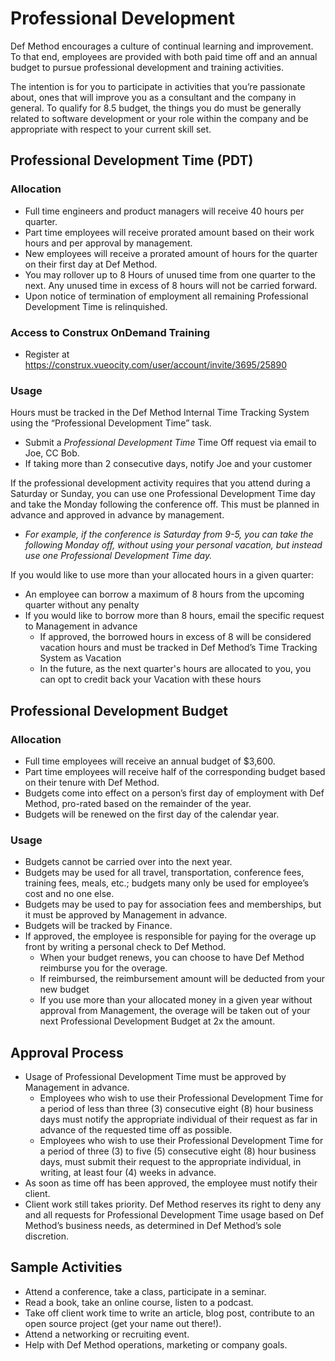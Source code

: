 # Professional Development

Def Method encourages a culture of continual learning and improvement. To that end, employees are provided with both paid time off and an annual budget to pursue professional development and training activities.

The intention is for you to participate in activities that you’re passionate about, ones that will improve you as a consultant and the company in general.  To qualify for 8.5 budget, the things you do must be generally related to software development or your role within the company and be appropriate with respect to your current skill set.

## Professional Development Time (PDT)

### Allocation

- Full time engineers and product managers will receive 40 hours per quarter.
- Part time employees will receive prorated amount based on their work hours and per approval by management.
- New employees will receive a prorated amount of hours for the quarter on their first day at Def Method.
- You may rollover up to 8 Hours of unused time from one quarter to the next.  Any unused time in excess of 8 hours will not be carried forward.
- Upon notice of termination of employment all remaining Professional Development Time is relinquished.

### Access to Construx OnDemand Training
- Register at <https://construx.vueocity.com/user/account/invite/3695/25890>

### Usage

Hours must be tracked in the Def Method Internal Time Tracking System using the “Professional Development Time” task.

- Submit a _Professional Development Time_ Time Off request via email to Joe, CC Bob. 
- If taking more than 2 consecutive days, notify Joe and your customer

If the professional development activity requires that you attend during a Saturday or Sunday, you can use one Professional Development Time day and take the Monday following the conference off. This must be planned in advance and approved in advance by management.
- *For example, if the conference is Saturday from 9-5, you can take the following Monday off, without using your personal vacation, but instead use one Professional Development Time day.*

If you would like to use more than your allocated hours in a given quarter:
- An employee can borrow a maximum of 8 hours from the upcoming quarter without any penalty
- If you would like to borrow more than 8 hours, 	email the specific request to Management in advance
  - If approved, the borrowed hours in excess of 8 will be considered vacation hours and must be tracked in Def Method’s Time Tracking System as Vacation
  - In the future, as the next quarter's hours are allocated to you, you can opt to credit back your Vacation with these hours

## Professional Development Budget

### Allocation

- Full time employees will receive an annual budget of $3,600.
- Part time employees will receive half of the corresponding budget based on their tenure with Def Method.
- Budgets come into effect on a person’s first day of employment with Def Method, pro-rated based on the remainder of the year.
- Budgets will be renewed on the first day of the calendar year.

### Usage

- Budgets cannot be carried over into the next year.
- Budgets may be used for all travel, transportation, conference fees, training fees, meals, etc.; budgets many only be used for employee’s cost and no one else.
- Budgets may be used to pay for association fees and memberships, but it must be approved by Management in advance.
- Budgets will be tracked by Finance.
- If approved, the employee is responsible for paying for the overage up front by writing a personal check to Def Method.
  - When your budget renews, you can choose to have Def Method reimburse you for the overage.
  - If reimbursed, the reimbursement amount will be deducted from your new budget
  - If you use more than your allocated money in a given year without approval from Management, the overage will be taken out of your next Professional Development Budget at 2x the amount.



## Approval Process

- Usage of Professional Development Time must be approved by Management in advance.
  - Employees who wish to use their Professional Development Time for a period of less than three (3) consecutive eight (8) hour business days must notify the appropriate individual of their request as far in advance of the requested time off as possible.
  - Employees who wish to use their Professional Development Time for a period of three (3) to five (5) consecutive eight (8) hour business days, must submit their request to the appropriate individual, in writing, at least four (4) weeks in advance.
- As soon as time off has been approved, the employee must notify their client.
- Client work still takes priority. Def Method reserves its right to deny any and all requests for Professional Development Time usage based on Def Method’s business needs, as determined in Def Method’s sole discretion.

## Sample Activities

- Attend a conference, take a class, participate in a seminar.
- Read a book, take an online course, listen to a podcast.
- Take off client work time to write an article, blog post, contribute to an open source project (get your name out there!).
- Attend a networking or recruiting event.
- Help with Def Method operations, marketing or company goals.
